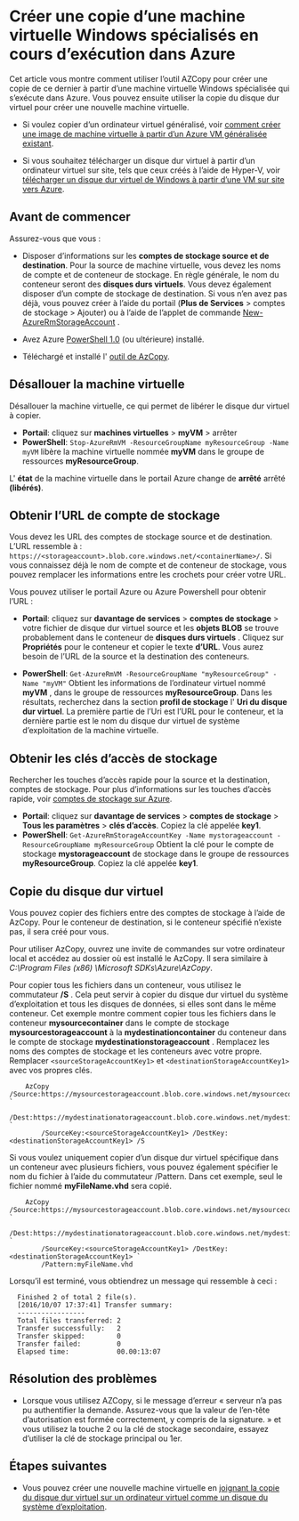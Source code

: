 <properties
    pageTitle="Créer une copie d’un ordinateur virtuel spécialisé dans Azure | Microsoft Azure"
    description="Apprenez à créer une copie d’une machine virtuelle Windows spécialisé en cours d’exécution dans Azure, dans le modèle de déploiement du Gestionnaire de ressources."
    services="virtual-machines-windows"
    documentationCenter=""
    authors="cynthn"
    manager="timlt"
    editor=""
    tags="azure-resource-manager"/>

<tags
    ms.service="virtual-machines-windows"
    ms.workload="infrastructure-services"
    ms.tgt_pltfrm="vm-windows"
    ms.devlang="na"
    ms.topic="article"
    ms.date="10/20/2016"
    ms.author="cynthn"/>
    
    
    
# <a name="create-a-copy-of-a-specialized-windows-vm-running-in-azure"></a>Créer une copie d’une machine virtuelle Windows spécialisés en cours d’exécution dans Azure 

Cet article vous montre comment utiliser l’outil AZCopy pour créer une copie de ce dernier à partir d’une machine virtuelle Windows spécialisée qui s’exécute dans Azure. Vous pouvez ensuite utiliser la copie du disque dur virtuel pour créer une nouvelle machine virtuelle. 

- Si voulez copier d’un ordinateur virtuel généralisé, voir [comment créer une image de machine virtuelle à partir d’un Azure VM généralisée existant](virtual-machines-windows-capture-image.md).

- Si vous souhaitez télécharger un disque dur virtuel à partir d’un ordinateur virtuel sur site, tels que ceux créés à l’aide de Hyper-V, voir [télécharger un disque dur virtuel de Windows à partir d’une VM sur site vers Azure](virtual-machines-windows-upload-image.md).


## <a name="before-you-begin"></a>Avant de commencer

Assurez-vous que vous :

- Disposer d’informations sur les **comptes de stockage source et de destination**. Pour la source de machine virtuelle, vous devez les noms de compte et de conteneur de stockage. En règle générale, le nom du conteneur seront des **disques durs virtuels**. Vous devez également disposer d’un compte de stockage de destination. Si vous n’en avez pas déjà, vous pouvez créer à l’aide du portail (**Plus de Services** > comptes de stockage > Ajouter) ou à l’aide de l’applet de commande [New-AzureRmStorageAccount](https://msdn.microsoft.com/library/mt607148.aspx) . 

- Avez Azure [PowerShell 1.0](../powershell-install-configure.md) (ou ultérieure) installé.

- Téléchargé et installé l' [outil de AzCopy](../storage/storage-use-azcopy.md). 


## <a name="deallocate-the-vm"></a>Désallouer la machine virtuelle

Désallouer la machine virtuelle, ce qui permet de libérer le disque dur virtuel à copier. 

- **Portail**: cliquez sur **machines virtuelles** > **myVM** > arrêter
- **PowerShell**: `Stop-AzureRmVM -ResourceGroupName myResourceGroup -Name myVM` libère la machine virtuelle nommée **myVM** dans le groupe de ressources **myResourceGroup**.

L' **état** de la machine virtuelle dans le portail Azure change de **arrêté** arrêté **(libérés)**.


## <a name="get-the-storage-account-urls"></a>Obtenir l’URL de compte de stockage

Vous devez les URL des comptes de stockage source et de destination. L’URL ressemble à : `https://<storageaccount>.blob.core.windows.net/<containerName>/`. Si vous connaissez déjà le nom de compte et de conteneur de stockage, vous pouvez remplacer les informations entre les crochets pour créer votre URL. 

Vous pouvez utiliser le portail Azure ou Azure Powershell pour obtenir l’URL :

- **Portail**: cliquez sur **davantage de services** > **comptes de stockage**  >  <storage account> votre fichier de disque dur virtuel source et les **objets BLOB** se trouve probablement dans le conteneur de **disques durs virtuels** . Cliquez sur **Propriétés** pour le conteneur et copier le texte **d’URL**. Vous aurez besoin de l’URL de la source et la destination des conteneurs. 

- **PowerShell**: `Get-AzureRmVM -ResourceGroupName "myResourceGroup" -Name "myVM"` Obtient les informations de l’ordinateur virtuel nommé **myVM** , dans le groupe de ressources **myResourceGroup**. Dans les résultats, recherchez dans la section **profil de stockage** l' **Uri du disque dur virtuel**. La première partie de l’Uri est l’URL pour le conteneur, et la dernière partie est le nom du disque dur virtuel de système d’exploitation de la machine virtuelle.

## <a name="get-the-storage-access-keys"></a>Obtenir les clés d’accès de stockage

Rechercher les touches d’accès rapide pour la source et la destination, comptes de stockage. Pour plus d’informations sur les touches d’accès rapide, voir [comptes de stockage sur Azure](../storage/storage-create-storage-account.md).

- **Portail**: cliquez sur **davantage de services** > **comptes de stockage**  >  <storage account> **Tous les paramètres** > **clés d’accès**. Copiez la clé appelée **key1**.
- **PowerShell**: `Get-AzureRmStorageAccountKey -Name mystorageaccount -ResourceGroupName myResourceGroup` Obtient la clé pour le compte de stockage **mystorageaccount** de stockage dans le groupe de ressources **myResourceGroup**. Copiez la clé appelée **key1**.


## <a name="copy-the-vhd"></a>Copie du disque dur virtuel 

Vous pouvez copier des fichiers entre des comptes de stockage à l’aide de AzCopy. Pour le conteneur de destination, si le conteneur spécifié n’existe pas, il sera créé pour vous. 

Pour utiliser AzCopy, ouvrez une invite de commandes sur votre ordinateur local et accédez au dossier où est installé le AzCopy. Il sera similaire à *C:\Program Files (x86) \Microsoft SDKs\Azure\AzCopy*. 

Pour copier tous les fichiers dans un conteneur, vous utilisez le commutateur **/S** . Cela peut servir à copier du disque dur virtuel du système d’exploitation et tous les disques de données, si elles sont dans le même conteneur. Cet exemple montre comment copier tous les fichiers dans le conteneur **mysourcecontainer** dans le compte de stockage **mysourcestorageaccount** à la **mydestinationcontainer** du conteneur dans le compte de stockage **mydestinationstorageaccount** . Remplacez les noms des comptes de stockage et les conteneurs avec votre propre. Remplacer `<sourceStorageAccountKey1>` et `<destinationStorageAccountKey1>` avec vos propres clés.

```
    AzCopy /Source:https://mysourcestorageaccount.blob.core.windows.net/mysourcecontainer `
        /Dest:https://mydestinationatorageaccount.blob.core.windows.net/mydestinationcontainer `
        /SourceKey:<sourceStorageAccountKey1> /DestKey:<destinationStorageAccountKey1> /S
```

Si vous voulez uniquement copier d’un disque dur virtuel spécifique dans un conteneur avec plusieurs fichiers, vous pouvez également spécifier le nom du fichier à l’aide du commutateur /Pattern. Dans cet exemple, seul le fichier nommé **myFileName.vhd** sera copié.

```
    AzCopy /Source:https://mysourcestorageaccount.blob.core.windows.net/mysourcecontainer `
        /Dest:https://mydestinationatorageaccount.blob.core.windows.net/mydestinationcontainer `
        /SourceKey:<sourceStorageAccountKey1> /DestKey:<destinationStorageAccountKey1> `
        /Pattern:myFileName.vhd
```


Lorsqu’il est terminé, vous obtiendrez un message qui ressemble à ceci :

```
  Finished 2 of total 2 file(s).
  [2016/10/07 17:37:41] Transfer summary:
  -----------------
  Total files transferred: 2
  Transfer successfully:   2
  Transfer skipped:        0
  Transfer failed:         0
  Elapsed time:            00.00:13:07
```

## <a name="troubleshooting"></a>Résolution des problèmes

- Lorsque vous utilisez AZCopy, si le message d’erreur « serveur n’a pas pu authentifier la demande. Assurez-vous que la valeur de l’en-tête d’autorisation est formée correctement, y compris de la signature. » et vous utilisez la touche 2 ou la clé de stockage secondaire, essayez d’utiliser la clé de stockage principal ou 1er.


## <a name="next-steps"></a>Étapes suivantes

- Vous pouvez créer une nouvelle machine virtuelle en [joignant la copie du disque dur virtuel sur un ordinateur virtuel comme un disque du système d’exploitation](virtual-machines-windows-create-vm-specialized.md).












